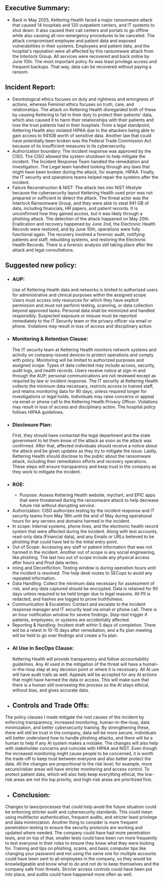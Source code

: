 ## Executive Summary:
- Back in May 2025, Kettering Health faced a major ransomware attack that caused 14 hospitals and 120 outpatient centers, and IT systems to shut down. It also caused their call centers and portals to go offline while also causing all non-emergency procedures to be canceled. The attack compromised employee and patient data and exposed vulnerabilities in their systems. Employees and patient data, and the hospital's reputation were all affected by this ransomware attack from the Interlock Group. All services were recovered and back online by June 10th. The most important policy fix was least privilege access and frequent backups. That way, data can be recovered without paying a ransom. 
## Incident Report:
- Deontological ethics focuses on duty and rightness and wrongness of actions, whereas Feminist ethics focuses on truth, care, and relationships. The attack on Kettering Health disregarded both of these by causing Kettering to fail in their duty to protect their patients' data, which also caused it to harm their relationships with their patients and lose the trust patients had in their hospitals. From a legal standpoint, Kettering Health also violated HIPAA due to the attackers being able to gain access to 941GB worth of sensitive data. Another law that could have potentially been broken was the Federal Trade Commission Act because of its insufficient measures in its cybersecurity. 
- Authorization boundary: The incident response was approved by the CISO. The CISO allowed the system shutdown to help mitigate the incident. The Incident Response Team handled the remediation and investigation. The Legal team handled looking through any laws that might have been broken during the attack, for example, HIPAA. Finally, the IT security and operations teams helped repair the systems after the incident. 
- Failure Reconstruction & NIST: The attack ties into NIST lifestyle because the cybersecurity layout Kettering Health used prior was not prepared or sufficient to detect the attack. The threat actor was the Interlock Ransomware Group, and they were able to steal 941 GB of data, including financials, HR papers, and patient records. It is unconfirmed how they gained access, but it was likely through a phishing attack. The detection of the attack happened on May 20th. Eradication and recovery happened by June 2nd, the Electronic Health Records were restored, and by June 10th, operations were fully functional again. The recovery involved a forensic audit, notifying patients and staff, rebuilding systems, and restoring the Electronic Health Records. There is a forensic analysis still taking place after the attack and legal consultations. 
## Suggested new policy:
- ### AUP:
   Use of Kettering Health data and networks is limited to authorized users for administrative and clinical purposes within the assigned scope. Users must access only resources for which they have explicit permission and must not perform testing, scanning, or data collection beyond approved tasks. Personal data shall be minimized and handled responsibly. Suspected exposure or misuse must be reported immediately to the IT Security team or the privacy officer via email or phone. Violations may result in loss of access and disciplinary action.
- ### Monitoring & Retention Clause:
  The IT security team at Kettering Health monitors network systems and activity on company-issued devices to protect operations and comply with policy. Monitoring will be limited to authorized purposes and assigned scope. Types of data collected may include access, security, audit logs, and health records. Users receive notice at sign-in and through the AUP; personal communications are not reviewed except as required by law or incident response.
The IT security at Kettering Health collects the minimum data necessary, restricts access to trained staff, and retains monitoring data for 90 days, unless required longer for investigations or legal holds. Individuals may raise concerns or appeal via email or phone call to the Kettering Health Privacy Officer. Violations may result in loss of access and disciplinary action. The hospital policy follows HIPAA guidelines. 
- ### Disclosure Plan:
  First, they should have contacted the legal department and the state government to let them know of the attack as soon as the attack was confirmed. After that, affected individuals should receive a notice about the attack and be given updates as they try to mitigate the issue. Lastly, Kettering Health should disclose to the public about the ransomware attack, including their remediation efforts and recovery operations. These steps will ensure transparency and keep trust in the company as they work to mitigate the incident. 
- ### ROE: 
  -  Purpose: Assess Kettering Health website, mychart, and EPIC apps that were threatened during the ransomware attack to help decrease future risk without disrupting service. 
 -    Authorization: CISO authorizes testing by the incident response and IT security teams from May 18th until the end of May during operational hours for any servers and domains harmed in the incident. 
- In scope: Internal systems, phone lines, and the electronic health record system that were affected during the incident. Along with test accounts, read-only data (Financial data), and any Emails or URLs believed to be phishing that could have led to the initial entry point. 
-   Out of Scope: Accessing any staff or patient information that was not harmed in the incident. Another out of scope is any social engineering, like phishing. The last two out of scope include any physical access after hours and Prod data writes. 
  -  iming and Deconfliction: Testing window is during operation hours until the incident is resolved. The help desk routes to SECops to avoid any repeated information. 
  - Data Handling: Collect the minimum data necessary for assessment of risk, and any data captured should be encrypted. Data is retained for 90 days unless required to be held longer due to legal reasons. All PII is redacted, and hashes are logged to prove truthfulness. 
  - Communication & Escalation: Contact and escalate to the incident response manager and IT security lead via email or phone call. There is an hour notification window for severe findings. Stop-test trigger if patients, employees, or systems are accidentally affected. 
  - Reporting & Handling: Incident draft within 5 days of completion. There will be a retest in 10-15 days after remediation, and a fix plan meeting will be held to go over findings and create a fix plan. 
- ### AI Use in SecOps Clause:
  Kettering Health will provide transparency and follow accountability guidelines. Any AI used in the mitigation of the threat will have a human-in-the-loop step at any decision point or where it is necessary. All AI use will have audit trails as well. Appeals will be accepted for any AI actions that might have harmed the data or access. This will make sure that there is a human still overseeing the process so the AI stays ethical, without bias, and gives accurate data. 
- ## Controls and Trade Offs:
The policy clauses I made mitigate the root causes of the incident by enforcing transparency, increased monitoring, human-in-the-loop, data minimization, and better cybersecurity training. By strengthening these, there will still be trust in the company, data will be more secure, individuals will better understand how to handle phishing attacks, and there will be a human to help if any AI system makes a mistake. The changes will also help with stakeholder concerns and coincide with HIPAA and NIST. Even though the increased monitoring might cause people to be concerned, it is worth the trade-off to keep trust between everyone and also better protect the data. All the changes are proportional to the risk level; for example, more secure/riskier areas will have stricter monitoring and access control. To protect patient data, which will also help keep everything ethical, the low-risk areas are not the top priority, and high-risk areas are prioritized first. 
- ## Conclusion:
Changes to laws/processes that could help avoid the future situation could be enforcing stricter audit and cybersecurity standards. This could mean using multifactor authentication, frequent audits, and stricter least privilege and data minimization. Another thing to consider is more frequent penetration testing to ensure the security protocols are working and updated where needed. 
The company could have had more penetration tests, and on top of that, smaller tests could have been run more frequently to test everyone in their roles to ensure they knew what they were looking for. Training and tips on phishing, scams, and basic computer tips like changing your password and not using the same one for multiple accounts could have been sent to all employees in the company, so they would be knowledgeable and know what to do and not do to keep themselves and the company safe from threats. Stricter access controls could have been put into place, and audits could have happened more often as well.

